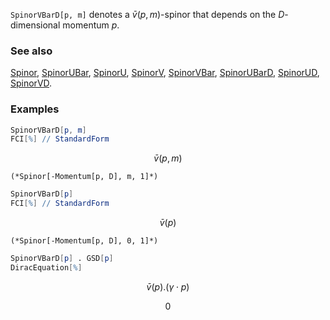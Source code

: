 `SpinorVBarD[p, m]` denotes a $\bar{v}(p,m)$-spinor that depends on the $D$-dimensional momentum $p$.

### See also

[Spinor](Spinor), [SpinorUBar](SpinorUBar), [SpinorU](SpinorU), [SpinorV](SpinorV), [SpinorVBar](SpinorVBar), [SpinorUBarD](SpinorUBarD), [SpinorUD](SpinorUD), [SpinorVD](SpinorVD).

### Examples

```mathematica
SpinorVBarD[p, m]
FCI[%] // StandardForm
```

$$\bar{v}(p,m)$$

```
(*Spinor[-Momentum[p, D], m, 1]*)
```

```mathematica
SpinorVBarD[p]
FCI[%] // StandardForm
```

$$\bar{v}(p)$$

```
(*Spinor[-Momentum[p, D], 0, 1]*)
```

```mathematica
SpinorVBarD[p] . GSD[p]
DiracEquation[%]
```

$$\bar{v}(p).(\gamma \cdot p)$$

$$0$$